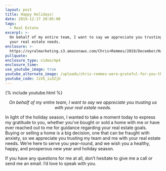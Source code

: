 ```yaml
---
layout: post
title: Happy Holidays!
date: 2019-12-17 20:05:00
tags:
  - Real Estate
excerpt: >-
  On behalf of my entire team, I want to say we appreciate you trusting us with
  your real estate needs.
enclosure: >-
  https://vyralmarketing.s3.amazonaws.com/Chris+Remmes/2019/December/Happy+Holidays!+(1).mp4
pullquote:
enclosure_type: video/mp4
enclosure_time:
use_youtube_image: true
youtube_alternate_image: /uploads/chris-remmes-were-grateful-for-you-this-holiday-season-youtube.jpg
youtube_code: JiVG_iu3ZjU
---
```


{% include youtube.html %}

<p style="text-align: center;"><em>On behalf of my entire team, I want to say we appreciate you trusting us with your real estate needs.</em></p>


In light of the holiday season, I wanted to take a moment today to express my gratitude to you, whether you’ve bought or sold a home with me or have ever reached out to me for guidance regarding your real estate goals. Buying or selling a home is a big decision, one that can be fraught with anxiety, so we appreciate you trusting my team and me with your real estate needs. We’re here to serve you year-round, and we wish you a healthy, happy, and prosperous new year and holiday season.

If you have any questions for me at all, don’t hesitate to give me a call or send me an email. I’d love to speak with you.&nbsp;